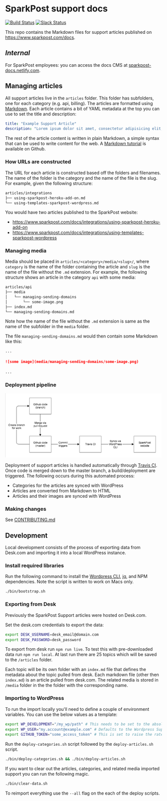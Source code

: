 # SparkPost support docs
[![Build Status](https://travis-ci.org/SparkPost/support-docs.svg?branch=master)](https://travis-ci.org/SparkPost/support-docs)
[![Slack Status](http://slack.sparkpost.com/badge.svg)](http://slack.sparkpost.com)

This repo contains the Markdown files for support articles published on https://www.sparkpost.com/docs.

## _Internal_

For SparkPost employees: you can access the docs CMS at [sparkpost-docs.netlify.com](https://sparkpost-docs.netlify.com/).

## Managing articles

All support articles live in the `articles` folder. This folder has subfolders, one for each category (e.g. api, billing). The articles are formatted using [Markdown](https://daringfireball.net/projects/markdown/syntax). Each article contains a bit of YAML metadata at the top you can use to set the title and description:

```yaml
title: "Example Support Article"
description: "Lorem ipsum dolor sit amet, consectetur adipisicing elit, sed do eiusmod tempor incididunt ut labore et dolore magna aliqua. Ut enim ad minim veniam, quis nostrud exercitation ullamco laboris nisi ut aliquip ex ea commodo consequat."
```

The rest of the article content is written in plain Markdown, a simple syntax that can be used to write content for the web. A [Markdown tutorial](http://www.markdowntutorial.com/) is available on Github.

### How URLs are constructed

The URL for each article is constructed based off the folders and filenames. The name of the folder is the category and the name of the file is the slug. For example, given the following structure:

```
articles/integrations
├── using-sparkpost-heroku-add-on.md
└── using-templates-sparkpost-wordpress.md
```

You would have two articles published to the SparkPost website:

* https://www.sparkpost.com/docs/integrations/using-sparkpost-heroku-add-on
* https://www.sparkpost.com/docs/integrations/using-templates-sparkpost-wordpress

### Managing media

Media should be placed in `articles/<category>/media/<slug>/`, where `category` is the name of the folder containing the article and `slug` is the name of the file without the `.md` extension. For example, the following structure shows an article in the category `api` with some media:

```
articles/api
├── media
│   └── managing-sending-domains
│       └── some-image.png
├── index.md
└── managing-sending-domains.md
```

Note how the name of the file without the `.md` extension is same as the name of the subfolder in the `media` folder.

The file `managing-sending-domains.md` would then contain some Markdown like this:

```markdown
...

![some image](media/managing-sending-domains/some-image.png)

...
```

### Deployment pipeline

![diagram of deployment pipeline](pipeline.png)

Deployment of support articles is handled automatically through [Travis CI](https://travis-ci.org/SparkPost/support-docs). Once code is merged down to the master branch, a build/deployment are triggered. The following occurs during this automated process:

* Categories for the articles are synced with WordPress
* Articles are converted from Markdown to HTML
* Articles and their images are synced with WordPress

### Making changes

See [CONTRIBUTING.md](.github/CONTRIBUTING.md)


## Development

Local development consists of the process of exporting data from Desk.com and importing it into a local WordPress instance.

### Install required libraries

Run the following command to install the [Wordpress CLI](http://wp-cli.org/), [jq](https://stedolan.github.io/jq/), and NPM dependencies. Note the script is written to work on Macs only.

```bash
./bin/bootstrap.sh
```

### Exporting from Desk

Previously the SparkPost Support articles were hosted on Desk.com.

Set the desk.com credentials to export the data:

```bash
export DESK_USERNAME=desk_email@domain.com
export DESK_PASSWORD=desk_password
```

To export from desk run `npm run live`. To test this with pre-downloaded data run `npm run local`. At last run there are 25 topics which will be saved to the `/articles` folder.

Each topic will be its own folder with an `index.md` file that defines the metadata about the topic pulled from desk. Each markdown file (other then `index.md`) is an article pulled from desk.com. The related media is stored in `/media` folder in the the folder with the corresponding name.


### Importing to WordPress

To run the import locally you'll need to define a couple of environment variables. You can use the below values as a template:

```bash
export WP_DEVELOPMENT="/my_wp/path" # This needs to be set to the absolute path to the wordpress core directory
export WP_USER="my.account@example.com" # Defaults to the Wordpress Support account
export GITHUB_TOKEN="some_access_token" # This is set to raise the rate limiting to get the contributors
```

Run the `deploy-categories.sh` script followed by the `deploy-articles.sh` script.

```bash
./bin/deploy-categories.sh && ./bin/deploy-articles.sh
```

If you want to clear out the articles, categories, and related media imported support you can run the following magic.

```bash
./bin/clear-data.sh
```

To reimport everything use the `--all` flag on the each of the deploy scripts.
